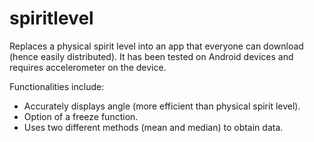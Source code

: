 # spiritlevel

Replaces a physical spirit level into an app that everyone can download (hence easily distributed). It has been tested on Android devices and requires accelerometer on the device.

Functionalities include:
- Accurately displays angle (more efficient than physical spirit level).
- Option of a freeze function.
- Uses two different methods (mean and median) to obtain data.
